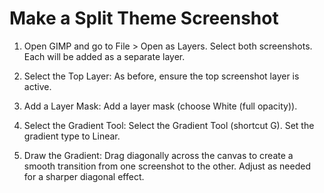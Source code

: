 # Make a Split Theme Screenshot

1. Open GIMP and go to File > Open as Layers.
   Select both screenshots. Each will be added as a separate layer.

2. Select the Top Layer:
   As before, ensure the top screenshot layer is active.

3. Add a Layer Mask:
   Add a layer mask (choose White (full opacity)).

4. Select the Gradient Tool:
   Select the Gradient Tool (shortcut G).
   Set the gradient type to Linear.

5. Draw the Gradient:
   Drag diagonally across the canvas to create a smooth transition from one screenshot to the other.
   Adjust as needed for a sharper diagonal effect.
